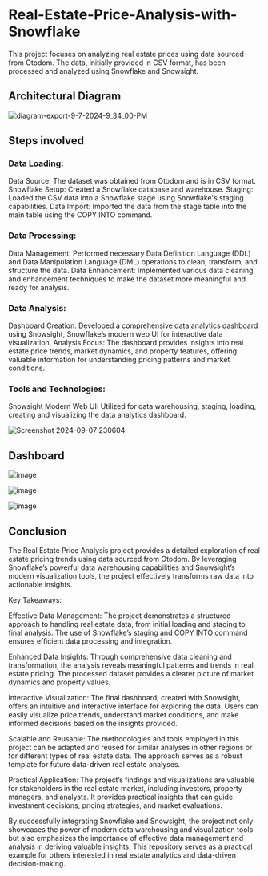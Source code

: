 # Real-Estate-Price-Analysis-with-Snowflake
This project focuses on analyzing real estate prices using data sourced from Otodom. The data, initially provided in CSV format, has been processed and analyzed using Snowflake and Snowsight.

## Architectural Diagram
![diagram-export-9-7-2024-9_34_00-PM](https://github.com/user-attachments/assets/45098cec-fb44-49fa-9f96-2944697e0897)

## Steps involved

<h3>Data Loading:</h3>

Data Source: The dataset was obtained from Otodom and is in CSV format.
Snowflake Setup: Created a Snowflake database and warehouse.
Staging: Loaded the CSV data into a Snowflake stage using Snowflake's staging capabilities.
Data Import: Imported the data from the stage table into the main table using the COPY INTO command.

<h3>Data Processing:</h3>

Data Management: Performed necessary Data Definition Language (DDL) and Data Manipulation Language (DML) operations to clean, transform, and structure the data.
Data Enhancement: Implemented various data cleaning and enhancement techniques to make the dataset more meaningful and ready for analysis.

<h3>Data Analysis:</h3>

Dashboard Creation: Developed a comprehensive data analytics dashboard using Snowsight, Snowflake’s modern web UI for interactive data visualization.
Analysis Focus: The dashboard provides insights into real estate price trends, market dynamics, and property features, offering valuable information for understanding pricing patterns and market conditions.

<h3>Tools and Technologies:</h3>

Snowsight Modern Web UI: Utilized for data warehousing, staging, loading, creating and visualizing the data analytics dashboard.

![Screenshot 2024-09-07 230604](https://github.com/user-attachments/assets/d167e8a3-d10a-43f1-9eb5-45646c7a11ec)

## Dashboard
![image](https://github.com/user-attachments/assets/6c11f8cd-9dfa-4fbf-9b5d-f2be71160394)

![image](https://github.com/user-attachments/assets/e06c6c89-7f7c-477e-914a-c5574840787e)

![image](https://github.com/user-attachments/assets/4d90577e-23c2-4719-84af-a2063ce6a63e)


## Conclusion
The Real Estate Price Analysis project provides a detailed exploration of real estate pricing trends using data sourced from Otodom. By leveraging Snowflake’s powerful data warehousing capabilities and Snowsight’s modern visualization tools, the project effectively transforms raw data into actionable insights.

Key Takeaways:

Effective Data Management: The project demonstrates a structured approach to handling real estate data, from initial loading and staging to final analysis. The use of Snowflake’s staging and COPY INTO command ensures efficient data processing and integration.

Enhanced Data Insights: Through comprehensive data cleaning and transformation, the analysis reveals meaningful patterns and trends in real estate pricing. The processed dataset provides a clearer picture of market dynamics and property values.

Interactive Visualization: The final dashboard, created with Snowsight, offers an intuitive and interactive interface for exploring the data. Users can easily visualize price trends, understand market conditions, and make informed decisions based on the insights provided.

Scalable and Reusable: The methodologies and tools employed in this project can be adapted and reused for similar analyses in other regions or for different types of real estate data. The approach serves as a robust template for future data-driven real estate analyses.

Practical Application: The project’s findings and visualizations are valuable for stakeholders in the real estate market, including investors, property managers, and analysts. It provides practical insights that can guide investment decisions, pricing strategies, and market evaluations.

By successfully integrating Snowflake and Snowsight, the project not only showcases the power of modern data warehousing and visualization tools but also emphasizes the importance of effective data management and analysis in deriving valuable insights. This repository serves as a practical example for others interested in real estate analytics and data-driven decision-making.


